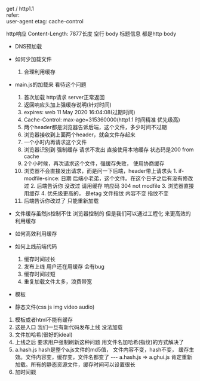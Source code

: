get / http1.1  
refer:  
user-agent
etag:
cache-control


http响应
Content-Length: 7877长度
空行
body <html>
  标题信息 都是http body
<html>

- DNS预加载
- 如何少加载文件
  1. 合理利用缓存
- main.js的加载来 看待这个问题
  1. 首次加载 http请求 server正常返回
    1. 返回响应头加上强缓存说明(针对时间)
    2. expires: web 11 May 2020 16:04:08(过期时间)
    3. Cache-Control: max-age=315360000(http1.1 时间精准 优先级高)
    4. 两个header都是浏览器告诉后端，这个文件，多少时间不过期
    5. 浏览器接收到上面两个header，就会文件存起来
  2. 一个小时内再请求这个文件
    1. 浏览器识别到 强制缓存 请求不发出 直接使用本地缓存 状态码是200 from cache
  3. 2个小时候，再次请求这个文件，强缓存失败， 使用协商缓存
    1. 浏览器不会直接发出请求，而是问一下后端，header带上请求头
      1. if-modfile-since: 日期   后端小老弟，这个文件。在这个日子之后有没有修改过
      2. 后端告诉你 没改过 请用缓存 响应码 304 not modfile
      3. 浏览器直接用缓存
      4. 优先级更高的， 是etag 文件指纹  内容不变  指纹不变
  4. 后端告诉你改过了 只能重新加载
- 文件缓存虽然js控制不住 浏览器控制的 但是我们可以通过工程化 来更高效的利用缓存
- 如何高效利用缓存
- 如何上线前端代码
  1. 缓存时间过长
    1. 发布上线 用户还在用缓存 会有bug
  2. 缓存时间过短
    1. 重复加载文件太多，浪费带宽

- 模板
- 静态文件(css js img video audio)
1. 模板或者html不能有缓存
  1. 这是入口 我们一旦有新代码发布上线 没法加载
2. 文件加哈希(很好的ideal)
  1. 上线之后 要求用户强制刷新这种问题 用文件名加哈希(指纹)的方式解决了
  2. a.hash.js  hash是整个a.js文件的md5值， 文件内容不变，hash不变， 缓存生效。文件内容变，缓存变，文件名都变了   --- a.hash.js => a.ghui.js 肯定重新加载。所有的静态资源文件，缓存时间可以设置很长
3. 加时间戳 <script src="/a.js?_t=xxx"><script>
4. 加版本号 <script src="/a.js?_v=1.5"><script>
5. 加指纹 但不产生新文件 <script src="/a.js?_h=abcd123a"><script>
6. webpack build  

